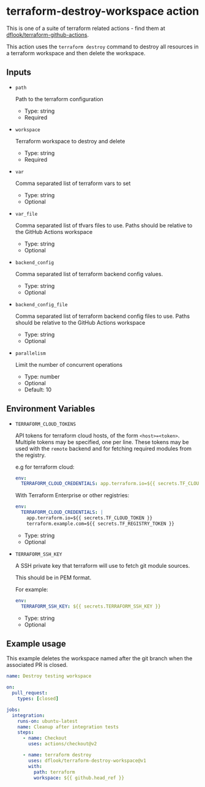 # terraform-destroy-workspace action

This is one of a suite of terraform related actions - find them at [dflook/terraform-github-actions](https://github.com/dflook/terraform-github-actions).

This action uses the `terraform destroy` command to destroy all resources in a terraform workspace and then delete the workspace.

## Inputs

* `path`

  Path to the terraform configuration

  - Type: string
  - Required

* `workspace`

  Terraform workspace to destroy and delete

  - Type: string
  - Required

* `var`

  Comma separated list of terraform vars to set

  - Type: string
  - Optional

* `var_file`

  Comma separated list of tfvars files to use.
  Paths should be relative to the GitHub Actions workspace

  - Type: string
  - Optional

* `backend_config`

  Comma separated list of terraform backend config values.

  - Type: string
  - Optional

* `backend_config_file`

  Comma separated list of terraform backend config files to use.
  Paths should be relative to the GitHub Actions workspace

  - Type: string
  - Optional

* `parallelism`

  Limit the number of concurrent operations

  - Type: number
  - Optional
  - Default: 10

## Environment Variables

* `TERRAFORM_CLOUD_TOKENS`

  API tokens for terraform cloud hosts, of the form `<host>=<token>`. Multiple tokens may be specified, one per line.
  These tokens may be used with the `remote` backend and for fetching required modules from the registry.

  e.g for terraform cloud:
  ```yaml
  env:
    TERRAFORM_CLOUD_CREDENTIALS: app.terraform.io=${{ secrets.TF_CLOUD_TOKEN }}
  ```

  With Terraform Enterprise or other registries:
  ```yaml
  env:
    TERRAFORM_CLOUD_CREDENTIALS: |
      app.terraform.io=${{ secrets.TF_CLOUD_TOKEN }}
      terraform.example.com=${{ secrets.TF_REGISTRY_TOKEN }}
  ```

  - Type: string
  - Optional

* `TERRAFORM_SSH_KEY`

  A SSH private key that terraform will use to fetch git module sources.

  This should be in PEM format.

  For example:
  ```yaml
  env:
    TERRAFORM_SSH_KEY: ${{ secrets.TERRAFORM_SSH_KEY }}
  ```

  - Type: string
  - Optional

## Example usage

This example deletes the workspace named after the git branch when the associated PR is closed.

```yaml
name: Destroy testing workspace

on:
  pull_request:
    types: [closed]

jobs:
  integration:
    runs-on: ubuntu-latest
    name: Cleanup after integration tests
    steps:
      - name: Checkout
        uses: actions/checkout@v2

      - name: terraform destroy
        uses: dflook/terraform-destroy-workspace@v1
        with:
          path: terraform
          workspace: ${{ github.head_ref }}
```
